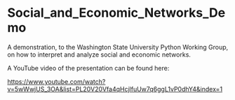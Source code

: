 # Social_and_Economic_Networks_Demo
A demonstration, to the Washington State University Python Working Group, on how to interpret and analyze social and economic networks.

A YouTube video of the presentation can be found here:

https://www.youtube.com/watch?v=5wWwjUS_3OA&list=PL20V20Vfa4qHcjlfuUw7q6ggL1vP0dhY4&index=1
